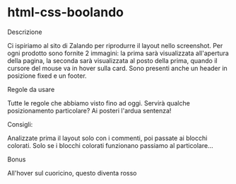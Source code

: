 # html-css-boolando

Descrizione

Ci ispiriamo al sito di Zalando per riprodurre il layout nello screenshot.
Per ogni prodotto sono fornite 2 immagini: la prima sarà visualizzata all'apertura della pagina, la seconda sarà visualizzata al posto della prima, quando il cursore del mouse va in hover sulla card.
Sono presenti anche un header in posizione fixed e un footer.

Regole da usare

Tutte le regole che abbiamo visto fino ad oggi.
Servirà qualche posizionamento particolare? Ai posteri l'ardua sentenza!

Consigli:

Analizzate prima il layout solo con i commenti, poi passate ai blocchi colorati.
Solo se i blocchi colorati funzionano passiamo al particolare...

Bonus

All'hover sul cuoricino, questo diventa rosso